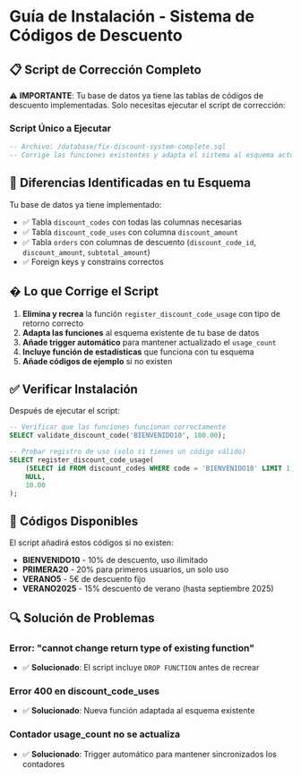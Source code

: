 # Guía de Instalación - Sistema de Códigos de Descuento

## 📋 Script de Corrección Completo

⚠️ **IMPORTANTE**: Tu base de datos ya tiene las tablas de códigos de descuento implementadas. Solo necesitas ejecutar el script de corrección:

### **Script Único a Ejecutar**
```sql
-- Archivo: /database/fix-discount-system-complete.sql
-- Corrige las funciones existentes y adapta el sistema al esquema actual
```

## 🔧 Diferencias Identificadas en tu Esquema

Tu base de datos ya tiene implementado:
- ✅ Tabla `discount_codes` con todas las columnas necesarias
- ✅ Tabla `discount_code_uses` con columna `discount_amount`
- ✅ Tabla `orders` con columnas de descuento (`discount_code_id`, `discount_amount`, `subtotal_amount`)
- ✅ Foreign keys y constrains correctos

## � Lo que Corrige el Script

1. **Elimina y recrea** la función `register_discount_code_usage` con tipo de retorno correcto
2. **Adapta las funciones** al esquema existente de tu base de datos
3. **Añade trigger automático** para mantener actualizado el `usage_count`
4. **Incluye función de estadísticas** que funciona con tu esquema
5. **Añade códigos de ejemplo** si no existen

## ✅ Verificar Instalación

Después de ejecutar el script:

```sql
-- Verificar que las funciones funcionan correctamente
SELECT validate_discount_code('BIENVENIDO10', 100.00);

-- Probar registro de uso (solo si tienes un código válido)
SELECT register_discount_code_usage(
    (SELECT id FROM discount_codes WHERE code = 'BIENVENIDO10' LIMIT 1),
    NULL,
    10.00
);
```

## 🎁 Códigos Disponibles

El script añadirá estos códigos si no existen:
- **BIENVENIDO10** - 10% de descuento, uso ilimitado
- **PRIMERA20** - 20% para primeros usuarios, un solo uso  
- **VERANO5** - 5€ de descuento fijo
- **VERANO2025** - 15% descuento de verano (hasta septiembre 2025)

## 🔍 Solución de Problemas

### Error: "cannot change return type of existing function"
- ✅ **Solucionado**: El script incluye `DROP FUNCTION` antes de recrear

### Error 400 en discount_code_uses
- ✅ **Solucionado**: Nueva función adaptada al esquema existente

### Contador usage_count no se actualiza
- ✅ **Solucionado**: Trigger automático para mantener sincronizados los contadores
